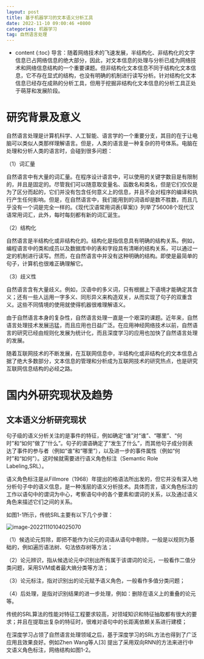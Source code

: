 ```yaml
---
layout: post
title: 基于机器学习的文本语义分析工具
date: 2022-11-10 09:00:46 +0800
categories: 机器学习
tag: 自然语言处理
---
```


* content
{:toc}
导言：随着网络技术的飞速发展，半结构化、非结构化的文字信息已占网络信息的绝大部分，因此，对文本信息的处理与分析已成为网络技术和网络信息结构的一个重要课题。但非结构化文本信息不同于结构化文本信息，它不存在显式的结构，也没有明确的机制进行读写分析。针对结构化文本信息已经存在成熟的分析工具，但用于挖掘非结构化文本信息的分析工具正处于萌芽和发展阶段。



# 研究背景及意义

自然语言处理是计算机科学、人工智能、语言学的一个重要分支，其目的在于让电脑可以类似人类那样理解语言。但是，人类的语言是一种复杂的符号体系。电脑在处理和分析人类的语言时，会碰到很多问题：

（1）词汇量

自然语言中有大量的词汇量。在程序设计语言中，可以使用的关键字数目是有限制的，并且是固定的。尽管我们可以随意取变量名、函数名和类名，但是它们仅仅是为了区分而起的，它们并没有包含任何意义上的信息，并且不会对程序的编译和执行产生任何影响。但是，在自然语言中，我们能用到的词语却是数不胜数，而且几乎没有一个词是完全一样的。《现代汉语常用词表(草案)》列举了56008个现代汉语常用词汇，此外，每时每刻都有新的词汇诞生。

（2）结构化

自然语言是半结构化或非结构化的。结构化是指信息具有明确的结构关系。例如，编程语言中的类和成员以及数据库中的表和字段具有清晰的结构关系，可以通过一定的机制进行读写。然而，在自然语言中并没有这种明确的结构。即使是最简单的句子，计算机也很难正确理解它。

（3）歧义性

自然语言含有大量歧义。例如，汉语中的多义词，只有根据上下语境才能确定其含义；还有一些人运用一字多义、同形异义来构造双关，从而实现了句子的双重含义。这些不同情境的使用就使得机器很难理解语义。

由于自然语言本身的复杂性，自然语言处理一直是一个艰深的课题。近年来，自然语言处理技术发展迅猛，而且应用也日益广泛。在应用神经网络技术以前，自然语言的研究已经由规则化发展为统计化，而且深度学习的应用也加快了自然语言处理的发展。

随着互联网技术的不断发展，在互联网信息中，半结构化或非结构化的文本信息占据了绝大多数部分，文本信息的管理和分析成为互联网技术的研究热点，也是研究互联网信息结构的必经之路。

# 国内外研究现状及趋势

## 文本语义分析研究现状

句子级的语义分析关注的是事件的特征，例如确定“谁”对“谁”、“哪里”、“何时”和“如何”做了“什么”。句子的谓语确定了“发生了什么”，而其他句子成分则表达了事件的参与者（例如“谁”和“哪里”），以及进一步的事件属性（例如“何时”和“如何”）。这时候就需要进行语义角色标注（Semantic Role Labeling,SRL）。

语义角色标注是从Fillmore（1968）年提出的格语法所出发的，但它并没有深入地分析句子中的语义信息，是一种浅层的语义分析技术。具体而言，语义角色标注的工作以语句中的谓词为中心，考察语句中的各个要素和谓词的关系，以及通过语义角色来描述它们之间的关系。

如图1-1所示，传统SRL主要有以下几个步骤：

![image-20221110104025070](https://s2.loli.net/2022/11/10/5YaqoOFuAjSVz6m.png)

[^图1-1]: 传统SRL步骤

（1）候选论元剪除，即把不能作为论元的词语从语句中剔除，一般是以规则为基础的，例如遍历语法树、句法依存树等方法；

（2）论元辨识，指从候选论元中识别出所有属于该谓词的论元，一般看作二值分类问题，采用SVM或者最大熵分类等方法；

（3）论元标注，指对识别出的论元赋予语义角色，一般看作多值分类问题；

（4）后处理，是指对识别结果的进一步处理，例如：删除在语义上的重叠的论元等。

传统的SRL算法的性能对特征工程要求较高，对领域知识和特征抽取都有很大的要求；并且在提取出复杂的特征时，很难对语句中的长距离依赖关系进行建模；

在深度学习占领了自然语言处理领域之后，基于深度学习的SRL方法也得到了广泛应用且效果良好。例如Zhen Wang等人[3] 提出了采用双向RNN的方法来进行中文语义角色标注，网络结构如图1-2。
